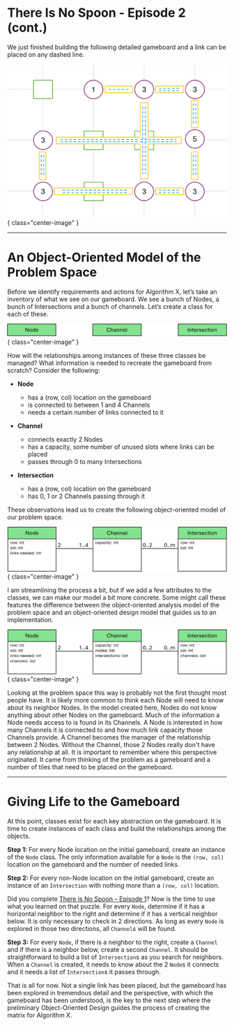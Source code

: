 # There Is No Spoon - Episode 2 (cont.)

We just finished building the following detailed gameboard and a link can be placed on any dashed line.

![Full Gameboard](FullGameboard.png){ class="center-image" }

---

# An Object-Oriented Model of the Problem Space

Before we identify requirements and actions for Algorithm X, let’s take an inventory of what we see on our gameboard. We see a bunch of Nodes, a bunch of Intersections and a bunch of channels. Let’s create a class for each of these.

![No Spoon 2 - Classes](Classes.png){ class="center-image" }

How will the relationships among instances of these three classes be managed? What information is needed to recreate the gameboard from scratch? Consider the following:

* __Node__
    * has a (row, col) location on the gameboard
    * is connected to between 1 and 4 Channels
    * needs a certain number of links connected to it
    
* __Channel__
    - connects exactly 2 Nodes
    - has a capacity, some number of unused slots where links can be placed
    - passes through 0 to many Intersections

* __Intersection__
    - has a (row, col) location on the gameboard
    - has 0, 1 or 2 Channels passing through it
 
These observations lead us to create the following object-oriented model of our problem space. 

![No Spoon 2 - OOA](ClassesWithRelationships.png){ class="center-image" }

I am streamlining the process a bit, but if we add a few attributes to the classes, we can make our model a bit more concrete. Some might call these features the difference between the object-oriented analysis model of the problem space and an object-oriented design model that guides us to an implementation.

![No Spoon 2 - OOD](ClassesWithLists.png){ class="center-image" }

Looking at the problem space this way is probably not the first thought most people have. It is likely more common to think each Node will need to know about its neighbor Nodes. In the model created here, Nodes do not know anything about other Nodes on the gameboard. Much of the information a Node needs access to is found in its Channels. A Node is interested in how many Channels it is connected to and how much link capacity those Channels provide. A Channel becomes the manager of the relationship between 2 Nodes. Without the Channel, those 2 Nodes really don't have any relationship at all. It is important to remember where this perspective originated. It came from thinking of the problem as a gameboard and a number of tiles that need to be placed on the gameboard.

---

# Giving Life to the Gameboard

At this point, classes exist for each key abstraction on the gameboard. It is time to create instances of each class and build the relationships among the objects.

__Step 1:__ For every Node location on the initial gameboard, create an instance of the `Node` class. The only information available for a `Node` is the `(row, col)` location on the gameboard and the number of needed links.

__Step 2:__ For every non-Node location on the initial gameboard, create an instance of an `Intersection` with nothing more than a `(row, col)` location.

Did you complete [There is No Spoon – Episode 1](https://www.codingame.com/training/medium/there-is-no-spoon-episode-1)? Now is the time to use what you learned on that puzzle. For every `Node`, determine if it has a horizontal neighbor to the right and determine if it has a vertical neighbor below. It is only necessary to check in 2 directions. As long as every `Node` is explored in those two directions, all `Channel`s will be found. 

__Step 3:__ For every `Node`, if there is a neighbor to the right, create a `Channel` and if there is a neighbor below, create a second `Channel`. It should be straightforward to build a list of `Intersection`s as you search for neighbors. When a `Channel` is created, it needs to know about the 2 `Node`s it connects and it needs a list of `Intersection`s it passes through.

That is all for now. Not a single link has been placed, but the gameboard has been explored in tremendous detail and the perspective, with which the gameboard has been understood, is the key to the next step where the preliminary Object-Oriented Design guides the process of creating the matrix for Algorithm X.

<BR>